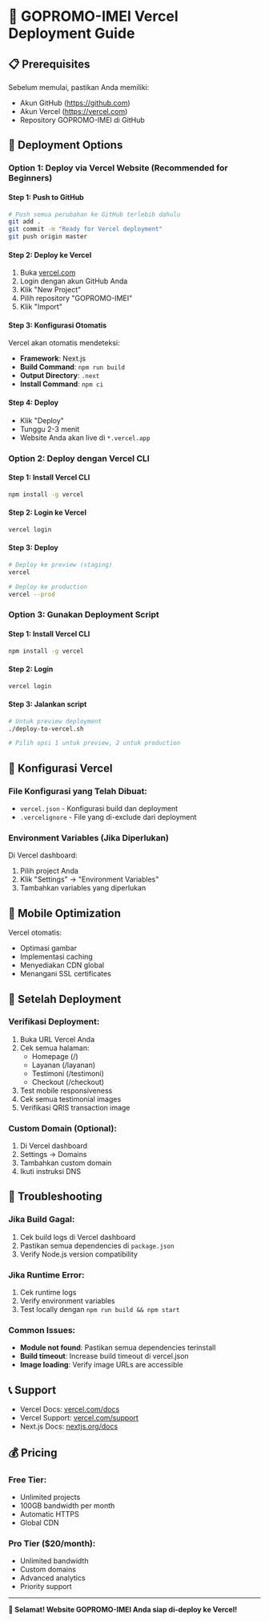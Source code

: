 # 🚀 GOPROMO-IMEI Vercel Deployment Guide

## 📋 Prerequisites

Sebelum memulai, pastikan Anda memiliki:
- Akun GitHub (https://github.com)
- Akun Vercel (https://vercel.com)
- Repository GOPROMO-IMEI di GitHub

## 🎯 Deployment Options

### Option 1: Deploy via Vercel Website (Recommended for Beginners)

#### Step 1: Push to GitHub
```bash
# Push semua perubahan ke GitHub terlebih dahulu
git add .
git commit -m "Ready for Vercel deployment"
git push origin master
```

#### Step 2: Deploy ke Vercel
1. Buka [vercel.com](https://vercel.com)
2. Login dengan akun GitHub Anda
3. Klik "New Project"
4. Pilih repository "GOPROMO-IMEI"
5. Klik "Import"

#### Step 3: Konfigurasi Otomatis
Vercel akan otomatis mendeteksi:
- **Framework**: Next.js
- **Build Command**: `npm run build`
- **Output Directory**: `.next`
- **Install Command**: `npm ci`

#### Step 4: Deploy
- Klik "Deploy"
- Tunggu 2-3 menit
- Website Anda akan live di `*.vercel.app`

### Option 2: Deploy dengan Vercel CLI

#### Step 1: Install Vercel CLI
```bash
npm install -g vercel
```

#### Step 2: Login ke Vercel
```bash
vercel login
```

#### Step 3: Deploy
```bash
# Deploy ke preview (staging)
vercel

# Deploy ke production
vercel --prod
```

### Option 3: Gunakan Deployment Script

#### Step 1: Install Vercel CLI
```bash
npm install -g vercel
```

#### Step 2: Login
```bash
vercel login
```

#### Step 3: Jalankan script
```bash
# Untuk preview deployment
./deploy-to-vercel.sh

# Pilih opsi 1 untuk preview, 2 untuk production
```

## 🔧 Konfigurasi Vercel

### File Konfigurasi yang Telah Dibuat:
- `vercel.json` - Konfigurasi build dan deployment
- `.vercelignore` - File yang di-exclude dari deployment

### Environment Variables (Jika Diperlukan)
Di Vercel dashboard:
1. Pilih project Anda
2. Klik "Settings" → "Environment Variables"
3. Tambahkan variables yang diperlukan

## 📱 Mobile Optimization

Vercel otomatis:
- Optimasi gambar
- Implementasi caching
- Menyediakan CDN global
- Menangani SSL certificates

## 🎉 Setelah Deployment

### Verifikasi Deployment:
1. Buka URL Vercel Anda
2. Cek semua halaman:
   - Homepage (/)
   - Layanan (/layanan)
   - Testimoni (/testimoni)
   - Checkout (/checkout)
3. Test mobile responsiveness
4. Cek semua testimonial images
5. Verifikasi QRIS transaction image

### Custom Domain (Optional):
1. Di Vercel dashboard
2. Settings → Domains
3. Tambahkan custom domain
4. Ikuti instruksi DNS

## 🚨 Troubleshooting

### Jika Build Gagal:
1. Cek build logs di Vercel dashboard
2. Pastikan semua dependencies di `package.json`
3. Verify Node.js version compatibility

### Jika Runtime Error:
1. Cek runtime logs
2. Verify environment variables
3. Test locally dengan `npm run build && npm start`

### Common Issues:
- **Module not found**: Pastikan semua dependencies terinstall
- **Build timeout**: Increase build timeout di vercel.json
- **Image loading**: Verify image URLs are accessible

## 📞 Support

- Vercel Docs: [vercel.com/docs](https://vercel.com/docs)
- Vercel Support: [vercel.com/support](https://vercel.com/support)
- Next.js Docs: [nextjs.org/docs](https://nextjs.org/docs)

## 💰 Pricing

### Free Tier:
- Unlimited projects
- 100GB bandwidth per month
- Automatic HTTPS
- Global CDN

### Pro Tier ($20/month):
- Unlimited bandwidth
- Custom domains
- Advanced analytics
- Priority support

---

**🎉 Selamat! Website GOPROMO-IMEI Anda siap di-deploy ke Vercel!**